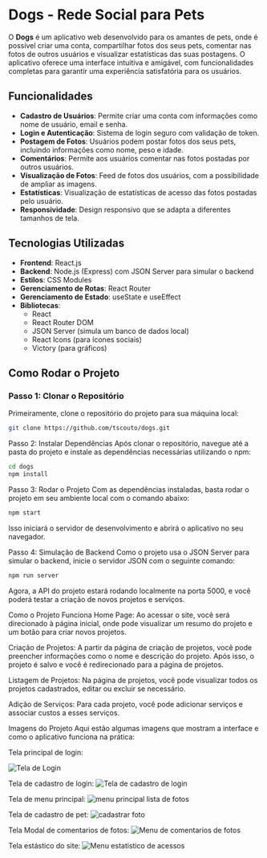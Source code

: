 # Dogs - Rede Social para Pets

O **Dogs** é um aplicativo web desenvolvido para os amantes de pets, onde é possível criar uma conta, compartilhar fotos dos seus pets, comentar nas fotos de outros usuários e visualizar estatísticas das suas postagens. O aplicativo oferece uma interface intuitiva e amigável, com funcionalidades completas para garantir uma experiência satisfatória para os usuários.

## Funcionalidades

- **Cadastro de Usuários**: Permite criar uma conta com informações como nome de usuário, email e senha.
- **Login e Autenticação**: Sistema de login seguro com validação de token.
- **Postagem de Fotos**: Usuários podem postar fotos dos seus pets, incluindo informações como nome, peso e idade.
- **Comentários**: Permite aos usuários comentar nas fotos postadas por outros usuários.
- **Visualização de Fotos**: Feed de fotos dos usuários, com a possibilidade de ampliar as imagens.
- **Estatísticas**: Visualização de estatísticas de acesso das fotos postadas pelo usuário.
- **Responsividade**: Design responsivo que se adapta a diferentes tamanhos de tela.

## Tecnologias Utilizadas

- **Frontend**: React.js
- **Backend**: Node.js (Express) com JSON Server para simular o backend
- **Estilos**: CSS Modules
- **Gerenciamento de Rotas**: React Router
- **Gerenciamento de Estado**: useState e useEffect
- **Bibliotecas**:
  - React
  - React Router DOM
  - JSON Server (simula um banco de dados local)
  - React Icons (para ícones sociais)
  - Victory (para gráficos)

## Como Rodar o Projeto

### Passo 1: Clonar o Repositório

Primeiramente, clone o repositório do projeto para sua máquina local:

```bash
git clone https://github.com/tscouto/dogs.git
```

Passo 2: Instalar Dependências
Após clonar o repositório, navegue até a pasta do projeto e instale as dependências necessárias utilizando o npm:


```bash
cd dogs
npm install
```

Passo 3: Rodar o Projeto
Com as dependências instaladas, basta rodar o projeto em seu ambiente local com o comando abaixo:

```bash
npm start
```

Isso iniciará o servidor de desenvolvimento e abrirá o aplicativo no seu navegador.

Passo 4: Simulação de Backend
Como o projeto usa o JSON Server para simular o backend, inicie o servidor JSON com o seguinte comando:

```bash
npm run server
```


Agora, a API do projeto estará rodando localmente na porta 5000, e você poderá testar a criação de novos projetos e serviços.

Como o Projeto Funciona
Home Page: Ao acessar o site, você será direcionado à página inicial, onde pode visualizar um resumo do projeto e um botão para criar novos projetos.

Criação de Projetos: A partir da página de criação de projetos, você pode preencher informações como o nome e descrição do projeto. Após isso, o projeto é salvo e você é redirecionado para a página de projetos.

Listagem de Projetos: Na página de projetos, você pode visualizar todos os projetos cadastrados, editar ou excluir se necessário.

Adição de Serviços: Para cada projeto, você pode adicionar serviços e associar custos a esses serviços.

Imagens do Projeto
Aqui estão algumas imagens que mostram a interface e como o aplicativo funciona na prática:

Tela principal de login:

![Tela de Login](https://github.com/user-attachments/assets/a6bf3457-af49-4ff0-b6a8-161856fc9ce1)

Tela de cadastro de login:
![Tela de cadastro de login](https://github.com/user-attachments/assets/ac7cca04-4933-483c-b019-b7129779c3f3)

Tela de menu principal:
![menu principal lista de fotos](https://github.com/user-attachments/assets/504da547-e4f5-4687-acac-18e64e99de22)

Tela de cadastro de pet:
![cadastrar foto](https://github.com/user-attachments/assets/69cc05c6-6b20-4480-aa83-b18f6852973f)

Tela Modal de comentarios de fotos:
![Menu de comentarios de fotos](https://github.com/user-attachments/assets/12d6311c-a96c-4427-856d-19919b31ac38)

Tela estástico do site:
![Menu estatistico de acessos](https://github.com/user-attachments/assets/f164893a-d5f1-4f5a-85eb-3b3ea8ac1ec7)



